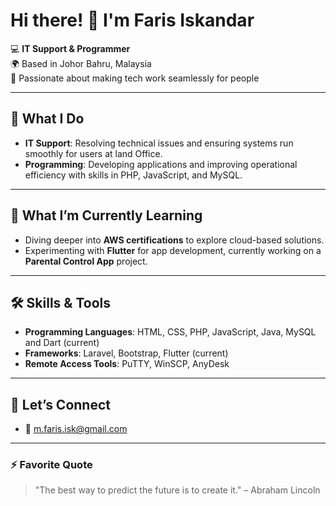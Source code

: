 # Hi there! 👋 I'm Faris Iskandar

💻 **IT Support & Programmer**  
🌍 Based in Johor Bahru, Malaysia  
🚀 Passionate about making tech work seamlessly for people  

---

## 🔧 What I Do  
- **IT Support**: Resolving technical issues and ensuring systems run smoothly for users at land Office.  
- **Programming**: Developing applications and improving operational efficiency with skills in PHP, JavaScript, and MySQL.   

---

## 🌱 What I’m Currently Learning  
- Diving deeper into **AWS certifications** to explore cloud-based solutions.  
- Experimenting with **Flutter** for app development, currently working on a **Parental Control App** project.  

---

## 🛠️ Skills & Tools  
- **Programming Languages**: HTML, CSS, PHP, JavaScript, Java, MySQL and Dart (current)
- **Frameworks**: Laravel, Bootstrap, Flutter (current)
- **Remote Access Tools**: PuTTY, WinSCP, AnyDesk

---

## 🤝 Let’s Connect  
- 📧 m.faris.isk@gmail.com

---

### ⚡ Favorite Quote  
> "The best way to predict the future is to create it." – Abraham Lincoln



<!--
**farisiskndr02/farisiskndr02** is a ✨ _special_ ✨ repository because its `README.md` (this file) appears on your GitHub profile.

Here are some ideas to get you started:

- 🔭 I’m currently working on ...
- 🌱 I’m currently learning ...
- 👯 I’m looking to collaborate on ...
- 🤔 I’m looking for help with ...
- 💬 Ask me about ...
- 📫 How to reach me: ...
- 😄 Pronouns: ...
- ⚡ Fun fact: ...
-->
